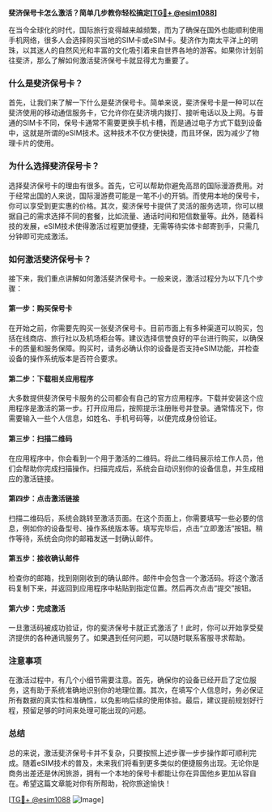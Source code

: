 **斐济保号卡怎么激活？简单几步教你轻松搞定[[TG💪+ @esim1088](https://t.me/s/esim1088)]**

在当今全球化的时代，国际旅行变得越来越频繁，而为了确保在国外也能顺利使用手机网络，很多人会选择购买当地的SIM卡或eSIM卡。斐济作为南太平洋上的明珠，以其迷人的自然风光和丰富的文化吸引着来自世界各地的游客。如果你计划前往斐济，那么了解如何激活斐济保号卡就显得尤为重要了。

### 什么是斐济保号卡？

首先，让我们来了解一下什么是斐济保号卡。简单来说，斐济保号卡是一种可以在斐济使用的移动通信服务卡，它允许你在斐济境内拨打、接听电话以及上网。与普通的SIM卡不同，保号卡通常不需要更换手机卡槽，而是通过电子方式下载到设备中，这就是所谓的eSIM技术。这种技术不仅方便快捷，而且环保，因为减少了物理卡片的使用。

### 为什么选择斐济保号卡？

选择斐济保号卡的理由有很多。首先，它可以帮助你避免高昂的国际漫游费用。对于经常出国的人来说，国际漫游费可能是一笔不小的开销。而使用本地的保号卡，你可以享受到更实惠的价格。其次，斐济保号卡提供了灵活的服务选项，你可以根据自己的需求选择不同的套餐，比如流量、通话时间和短信数量等。此外，随着科技的发展，eSIM技术使得激活过程更加便捷，无需等待实体卡邮寄到手，只需几分钟即可完成激活。

### 如何激活斐济保号卡？

接下来，我们重点讲解如何激活斐济保号卡。一般来说，激活过程分为以下几个步骤：

#### 第一步：购买保号卡

在开始之前，你需要先购买一张斐济保号卡。目前市面上有多种渠道可以购买，包括在线商店、旅行社以及机场柜台等。建议选择信誉良好的平台进行购买，以确保卡的质量和服务保障。购买时，请务必确认你的设备是否支持eSIM功能，并检查设备的操作系统版本是否符合要求。

#### 第二步：下载相关应用程序

大多数提供斐济保号卡服务的公司都会有自己的官方应用程序。下载并安装这个应用程序是激活的第一步。打开应用后，按照提示注册账号并登录。通常情况下，你需要输入一些个人信息，如姓名、手机号码等，以便完成身份验证。

#### 第三步：扫描二维码

在应用程序中，你会看到一个用于激活的二维码。将此二维码展示给工作人员，他们会帮助你完成扫描操作。扫描完成后，系统会自动识别你的设备信息，并生成相应的激活链接。

#### 第四步：点击激活链接

扫描二维码后，系统会跳转至激活页面。在这个页面上，你需要填写一些必要的信息，例如你的设备型号、操作系统版本等。填写完毕后，点击“立即激活”按钮。稍作等待，系统会向你的邮箱发送一封确认邮件。

#### 第五步：接收确认邮件

检查你的邮箱，找到刚刚收到的确认邮件。邮件中会包含一个激活码。将这个激活码复制下来，并返回到应用程序中粘贴到指定位置。然后再次点击“提交”按钮。

#### 第六步：完成激活

一旦激活码被成功验证，你的斐济保号卡就正式激活了！此时，你可以开始享受斐济提供的各种通讯服务了。如果遇到任何问题，可以随时联系客服寻求帮助。

### 注意事项

在激活过程中，有几个小细节需要注意。首先，确保你的设备已经开启了定位服务，这有助于系统准确地识别你的地理位置。其次，在填写个人信息时，务必保证所有数据的真实性和准确性，以免影响后续的使用体验。最后，建议提前规划好行程，预留足够的时间来处理可能出现的问题。

### 总结

总的来说，激活斐济保号卡并不复杂，只要按照上述步骤一步步操作即可顺利完成。随着eSIM技术的普及，未来我们将看到更多类似的便捷服务出现。无论你是商务出差还是休闲旅游，拥有一个本地的保号卡都能让你在异国他乡更加从容自在。希望这篇文章能对你有所帮助，祝你旅途愉快！

[[TG💪+ @esim1088](https://t.me/s/esim1088) ![Image](https://i.postimg.cc/4NQfJmqS/Snipaste-2025-05-13-00-14-12.png)]